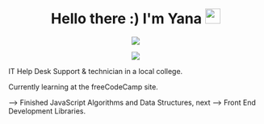 <h1 align="center";font-size: 16px> Hello there :) I'm Yana  <img src="https://i.imgur.com/u8HivgI.gif" width="30px"> </h1>

<p align="center"><a href="https://www.linkedin.com/in/yanshtein" rel="nofollow"><img src="https://img.shields.io/badge/-Me on LINKEDIN-blue" style="max-width: 100%;">
</a></p>
<p align="center"><a href="https://codepen.io/yansht/" rel="nofollow"><img src="https://img.shields.io/badge/-My CodePen-green" style="max-width: 100%;">
</a></p>
  
IT Help Desk Support & technician in a local college.

<p align="left"> Currently learning at the freeCodeCamp site. </p>
<p align="left"> --> Finished JavaScript Algorithms and Data Structures, next --> Front End Development Libraries. </p>
